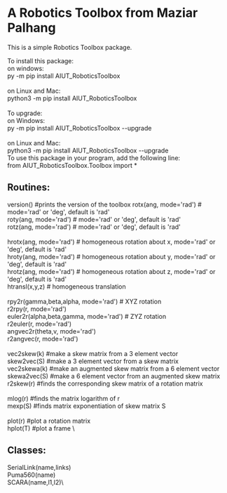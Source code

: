 # A Robotics Toolbox from Maziar Palhang

This is a simple Robotics Toolbox package.

To install this package:\
on windows:\
py -m pip install AIUT_RoboticsToolbox\
\
on Linux and Mac:\
python3 -m pip install AIUT_RoboticsToolbox\
\
To upgrade:\
on Windows:\
py -m pip install AIUT_RoboticsToolbox --upgrade\
\
on Linux and Mac:\
python3 -m pip install AIUT_RoboticsToolbox --upgrade\
To use this package in your program, add the following line:\
from AIUT_RoboticsToolbox.Toolbox import *

## Routines:
version()             #prints the version of the toolbox
rotx(ang, mode='rad') # mode='rad' or 'deg', default is 'rad'\
roty(ang, mode='rad') # mode='rad' or 'deg', default is 'rad'\
rotz(ang, mode='rad') # mode='rad' or 'deg', default is 'rad'\
\
hrotx(ang, mode='rad') # homogeneous rotation about x, mode='rad' or 'deg', default is 'rad'\
hroty(ang, mode='rad') # homogeneous rotation about y, mode='rad' or 'deg', default is 'rad'\
hrotz(ang, mode='rad') # homogeneous rotation about z, mode='rad' or 'deg', default is 'rad'\
htransl(x,y,z)         # homogeneous translation \
\
rpy2r(gamma,beta,alpha, mode='rad')  # XYZ rotation\
r2rpy(r, mode='rad')\
euler2r(alpha,beta,gamma, mode='rad') # ZYZ rotation\
r2euler(r, mode='rad')\
angvec2r(theta,v, mode='rad')\
r2angvec(r, mode='rad')\
\
vec2skew(k)         #make a skew matrix from a 3 element vector\
skew2vec(S)         #make a 3 element vector from a skew matrix \
vec2skewa(k)        #make an augmented skew matrix from a 6 element vector\
skewa2vec(S)        #make a 6 element vector from an augmented skew matrix \
r2skew(r)           #finds the corresponding skew matrix of a rotation matrix \
\
mlog(r)             #finds the matrix logarithm of r \
mexp(S)             #finds matrix exponentiation of skew matrix S\
\
plot(r)             #plot a rotation matrix\
hplot(T)            #plot a frame \

## Classes:

SerialLink(name,links)\
Puma560(name)\
SCARA(name,l1,l2)\
